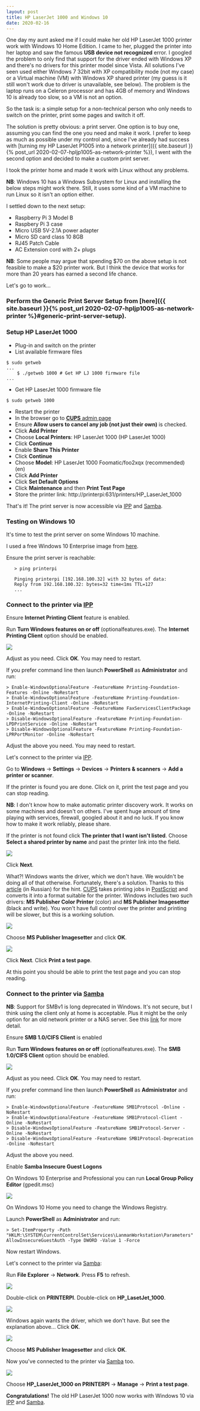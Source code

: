 ```yaml
---
layout: post
title: HP LaserJet 1000 and Windows 10
date: 2020-02-16
---
```

One day my aunt asked me if I could make her old HP LaserJet 1000 printer work
with Windows 10 Home Edition. I came to her, plugged the printer into her laptop
and saw the famous **USB device not recognized** error. I googled the problem to
only find that support for the driver ended with Windows XP and there's no
drivers for this printer model since Vista. All solutions I've seen used either
Windows 7 32bit with XP compatibility mode (not my case) or a Virtual machine
(VM) with Windows XP shared printer (my guess is it still won't work due to
driver is unavailable, see below). The problem is the laptop runs on a Celeron
processor and has 4GB of memory and Windows 10 is already too slow, so a VM is
not an option.

So the task is: a simple setup for a non-technical person who only needs to
switch on the printer, print some pages and switch it off.

The solution is pretty obvious: a print server. One option is to buy one,
assuming you can find the one you need and make it work. I prefer to keep as
much as possible under my control and, since I've already had success with
[turning my HP LaserJet P1005 into a network printer]({{ site.baseurl }}{% post_url 2020-02-07-hpljp1005-as-network-printer %}),
I went with the second option and decided to make a custom print server.

I took the printer home and made it work with Linux without any problems.

**NB**: Windows 10 has a Windows Subsystem for Linux and installing the below
steps might work there. Still, it uses some kind of a VM machine to run Linux
so it isn't an option either.

I settled down to the next setup:
* Raspberry Pi 3 Model B
* Raspbery Pi 3 case
* Micro USB 5V-2.1A power adapter
* Micro SD card class 10 8GB
* RJ45 Patch Cable
* AC Extension cord with 2+ plugs

**NB**: Some people may argue that spending $70 on the above setup is not
feasible to make a $20 printer work. But I think the device that works for more
than 20 years has earned a second life chance.

Let's go to work...

### Perform the Generic Print Server Setup from [here]({{ site.baseurl }}{% post_url 2020-02-07-hpljp1005-as-network-printer %}#generic-print-server-setup).

### Setup HP LaserJet 1000

* Plug-in and switch on the printer
* List available firmware files
```
$ sudo getweb
...
    $ ./getweb 1000	# Get HP LJ 1000 firmware file
...
```
* Get HP LaserJet 1000 firmware file
```
$ sudo getweb 1000
```
* Restart the printer
* In the browser go to [**CUPS** admin page](http://printerpi:631/admin)
* Ensure **Allow users to cancel any job (not just their own)** is checked.
* Click **Add Printer**
* Choose **Local Printers**: HP LaserJet 1000 (HP LaserJet 1000)
* Click **Continue**
* Enable **Share This Printer**
* Click **Continue**
* Choose **Model**: HP LaserJet 1000 Foomatic/foo2xqx (recommended) (en)
* Click **Add Printer**
* Click **Set Default Options**
* Click **Maintenance** and then **Print Test Page**
* Store the printer link: http://printerpi:631/printers/HP_LaserJet_1000

That's it! The print server is now accessible via
[IPP](https://en.wikipedia.org/wiki/Internet_Printing_Protocol) and [Samba](https://www.samba.org).

### Testing on Windows 10

It's time to test the print server on some Windows 10 machine.

I used a free Windows 10 Enterprise image from
[here](https://developer.microsoft.com/en-us/microsoft-edge/tools/vms/).

Ensure the print server is reachable:
```
   > ping printerpi

   Pinging printerpi [192.168.100.32] with 32 bytes of data:
   Reply from 192.168.100.32: bytes=32 time<1ms TTL=127
   ...
```

### Connect to the printer via [IPP](https://en.wikipedia.org/wiki/Internet_Printing_Protocol)

Ensure **Internet Printing Client** feature is enabled.

Run **Turn Windows features on or off** (optionalfeatures.exe).
The **Internet Printing Client** option should be enabled.

![](/assets/images/enable-ipp-client.png)

Adjust as you need. Click **OK**. You may need to restart.

If you prefer command line then launch **PowerShell** as **Administrator** and run:
```
> Enable-WindowsOptionalFeature -FeatureName Printing-Foundation-Features -Online -NoRestart
> Enable-WindowsOptionalFeature -FeatureName Printing-Foundation-InternetPrinting-Client -Online -NoRestart
> Enable-WindowsOptionalFeature -FeatureName FaxServicesClientPackage -Online -NoRestart
> Disable-WindowsOptionalFeature -FeatureName Printing-Foundation-LPDPrintService -Online -NoRestart
> Disable-WindowsOptionalFeature -FeatureName Printing-Foundation-LPRPortMonitor -Online -NoRestart
```

Adjust the above you need. You may need to restart.

Let's connect to the printer via [IPP](https://en.wikipedia.org/wiki/Internet_Printing_Protocol).

Go to **Windows** -> **Settings** -> **Devices** -> **Printers & scanners** -> **Add a printer or scanner**.

If the printer is found you are done. Click on it, print the test page and you can stop reading.

**NB**: I don't know how to make automatic printer discovery work.
It works on some machines and doesn't on others. I've spent huge
amount of time playing with services, firewall, googled about it and no luck.
If you know how to make it work reliably, please share.

If the printer is not found click **The printer that I want isn't listed**.
Choose **Select a shared printer by name** and past the printer link into the field.

![](/assets/images/add-printer-ipp.png)

Click **Next**.

What?! Windows wants the driver, which we don't have. We wouldn't be doing all of that otherwise.
Fortunately, there's a solution. Thanks to this
[article](https://j4web.ru/windows/7-pechat-na-printer-v-linux.html) (in Russian) for the hint.
[CUPS](https://en.wikipedia.org/wiki/CUPS) takes printing jobs in
[PostScript](https://en.wikipedia.org/wiki/PostScript) and converts it into a format suitable
for the printer. Windows includes two such drivers: **MS Publisher Color Printer** (color) and
**MS Publisher Imagesetter** (black and write). You won't have full control over the printer and
printing will be slower, but this is a working solution.

![](/assets/images/add-printer-driver.png)

Choose **MS Publisher Imagesetter** and click **OK**.

![](/assets/images/ipp-printer-success.png)

Click **Next**. Click **Print a test page**.

At this point you should be able to print the test page and you can stop reading.

### Connect to the printer via [Samba](https://www.samba.org)

**NB**: Support for SMBv1 is long deprecated in Windows. It's not secure, but I think
using the client only at home is acceptable. Plus it might be the only option
for an old network printer or a NAS server. See this
[link](https://docs.microsoft.com/en-nz/windows-server/storage/file-server/troubleshoot/detect-enable-and-disable-smbv1-v2-v3)
for more detail.

Ensure **SMB 1.0/CIFS Client** is enabled

Run **Turn Windows features on or off** (optionalfeatures.exe).
The **SMB 1.0/CIFS Client** option should be enabled.

![](/assets/images/enable-smb1-client.png)

Adjust as you need. Click **OK**. You may need to restart.

If you prefer command line then launch **PowerShell** as **Administrator** and run:
```
> Enable-WindowsOptionalFeature -FeatureName SMB1Protocol -Online -NoRestart
> Enable-WindowsOptionalFeature -FeatureName SMB1Protocol-Client -Online -NoRestart
> Disable-WindowsOptionalFeature -FeatureName SMB1Protocol-Server -Online -NoRestart
> Disable-WindowsOptionalFeature -FeatureName SMB1Protocol-Deprecation -Online -NoRestart
```

Adjust the above you need.

Enable **Samba Insecure Guest Logons**

On Windows 10 Enterprise and Professional you can run **Local Group Policy Editor** (gpedit.msc)

![](/assets/images/enable-insecure-logons.png)

On Windows 10 Home you need to change the Windows Registry.

Launch **PowerShell** as **Administrator** and run:

```
> Set-ItemProperty -Path "HKLM:\SYSTEM\CurrentControlSet\Services\LanmanWorkstation\Parameters" AllowInsecureGuestAuth -Type DWORD -Value 1 -Force
```

Now restart Windows.

Let's connect to the printer via [Samba](https://www.samba.org):

Run **File Explorer** -> **Network**. Press **F5** to refresh.

![](/assets/images/open-printerpi.png)

Double-click on **PRINTERPI**. Double-click on **HP_LasetJet_1000**.

![](/assets/images/open-smb-printer.png)

Windows again wants the driver, which we don't have. But see the explanation above...
Click **OK**.

![](/assets/images/add-printer-driver.png)

Choose **MS Publisher Imagesetter** and click **OK**.

Now you've connected to the printer via [Samba](https://www.samba.org) too.

![](/assets/images/installed-printers.png)

Choose **HP_LaserJet_1000 on PRINTERPI** -> **Manage** -> **Print a test page**.

**Congratulations!** The old HP LaserJet 1000 now works with Windows 10 via
[IPP](https://en.wikipedia.org/wiki/Internet_Printing_Protocol) and [Samba](https://www.samba.org).
